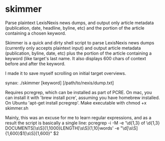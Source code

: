 # skimmer
Parse plaintext LexisNexis news dumps, and output only article metadata (publication, date, headline, byline, etc) and the portion of the article containing a chosen keyword.

Skimmer is a quick and dirty shell script to parse LexisNexis news dumps (currently only accepts plaintext input) and output article metadata (publication, byline, date, etc) plus the portion of the article containing a keyword (like target's last name. It also displays 600 chars of context before and after the keyword. 

I made it to save myself scrolling on initial target overviews.

synax: ./skimmer [keyword] [/path/to/nexis/dump.txt]

Requires pcregrep, which can be installed as part of PCRE. On mac, you can install it with 'brew install pcre', assuming you have homebrew installed. On Ubuntu 'apt-get install pcregrep'. Make executable with chmod +x skimmer.sh

Mainly, this was an excuse for me to learn regular expressions, and as a result the script is basically a single line: pcregrep -i -M -e '\d{1,3} of \d{1,3} DOCUMENTS[\s\S]{1,1000}LENGTH[\s\S]{1,10}words' -e "\d[\s\S]{1,600}$1[\s\S]{1,600}" $2
